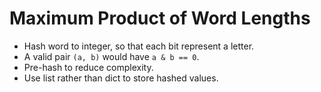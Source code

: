 # Maximum Product of Word Lengths

* Hash word to integer, so that each bit represent a letter.
* A valid pair `(a, b)` would have `a & b == 0`.
* Pre-hash to reduce complexity.
* Use list rather than dict to store hashed values.